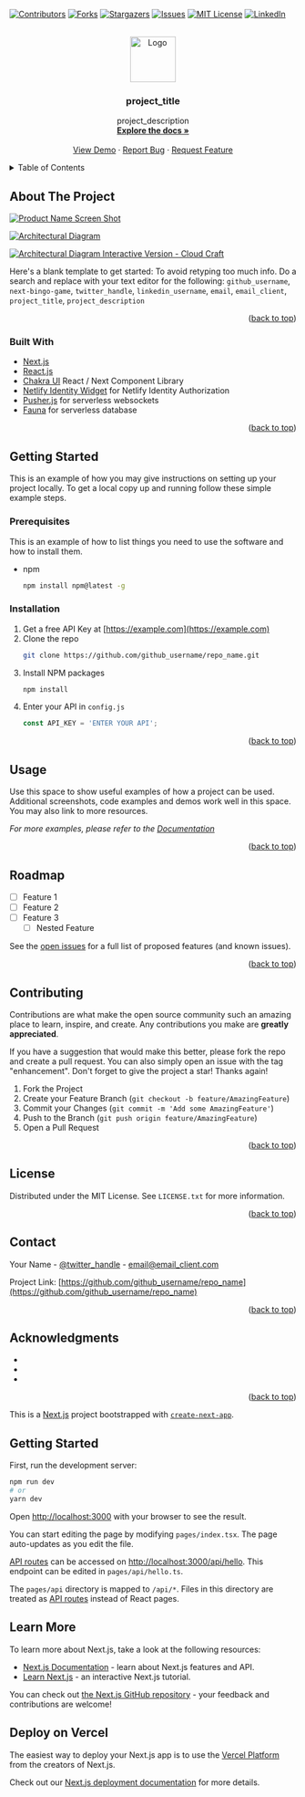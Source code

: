 <div id="top"></div>
<!--
*** Thanks for checking out the Best-README-Template. If you have a suggestion
*** that would make this better, please fork the repo and create a pull request
*** or simply open an issue with the tag "enhancement".
*** Don't forget to give the project a star!
*** Thanks again! Now go create something AMAZING! :D
-->

<!-- PROJECT SHIELDS -->
<!--
*** I'm using markdown "reference style" links for readability.
*** Reference links are enclosed in brackets [ ] instead of parentheses ( ).
*** See the bottom of this document for the declaration of the reference variables
*** for contributors-url, forks-url, etc. This is an optional, concise syntax you may use.
*** https://www.markdownguide.org/basic-syntax/#reference-style-links
-->

[![Contributors][contributors-shield]][contributors-url]
[![Forks][forks-shield]][forks-url]
[![Stargazers][stars-shield]][stars-url]
[![Issues][issues-shield]][issues-url]
[![MIT License][license-shield]][license-url]
[![LinkedIn][linkedin-shield]][linkedin-url]

<!-- PROJECT LOGO -->
<br />
<div align="center">
  <a href="https://github.com/toreylittlefield/next-bingo-game">
    <img src="images/logo.png" alt="Logo" width="80" height="80">
  </a>

<h3 align="center">project_title</h3>

  <p align="center">
    project_description
    <br />
    <a href="https://github.com/toreylittlefield/next-bingo-game"><strong>Explore the docs »</strong></a>
    <br />
    <br />
    <a href="https://github.com/toreylittlefield/next-bingo-game">View Demo</a>
    ·
    <a href="https://github.com/toreylittlefield/next-bingo-game/issues">Report Bug</a>
    ·
    <a href="https://github.com/toreylittlefield/next-bingo-game/issues">Request Feature</a>
  </p>
</div>

<!-- TABLE OF CONTENTS -->
<details>
  <summary>Table of Contents</summary>
  <ol>
    <li>
      <a href="#about-the-project">About The Project</a>
      <ul>
        <li><a href="#built-with">Built With</a></li>
      </ul>
    </li>
    <li>
      <a href="#getting-started">Getting Started</a>
      <ul>
        <li><a href="#prerequisites">Prerequisites</a></li>
        <li><a href="#installation">Installation</a></li>
      </ul>
    </li>
    <li><a href="#usage">Usage</a></li>
    <li><a href="#roadmap">Roadmap</a></li>
    <li><a href="#contributing">Contributing</a></li>
    <li><a href="#license">License</a></li>
    <li><a href="#contact">Contact</a></li>
    <li><a href="#acknowledgments">Acknowledgments</a></li>
  </ol>
</details>

<!-- ABOUT THE PROJECT -->

## About The Project

[![Product Name Screen Shot][product-screenshot]](https://example.com)

[![Architectural Diagram][cloud-craft-image]](https://app.cloudcraft.co/view/a448ab57-939a-4379-850b-15b4273e4ae4?key=f8e4f7cd-1b29-481c-b107-3e28bad0dc6f&interactive=true&embed=true)

[![Architectural Diagram Interactive Version - Cloud Craft][cloud-craft-embed]](https://app.cloudcraft.co/view/a448ab57-939a-4379-850b-15b4273e4ae4?key=f8e4f7cd-1b29-481c-b107-3e28bad0dc6f&interactive=true&embed=true)

Here's a blank template to get started: To avoid retyping too much info. Do a search and replace with your text editor for the following: `github_username`, `next-bingo-game`, `twitter_handle`, `linkedin_username`, `email`, `email_client`, `project_title`, `project_description`

<p align="right">(<a href="#top">back to top</a>)</p>

### Built With

- [Next.js](https://nextjs.org/)
- [React.js](https://reactjs.org/)
- [Chakra UI](https://chakra-ui.com/) React / Next Component Library
- [Netlify Identity Widget](https://github.com/netlify/netlify-identity-widget) for Netlify Identity Authorization
- [Pusher.js](https://github.com/pusher/pusher-js) for serverless websockets
- [Fauna](https://docs.fauna.com/fauna/current/) for serverless database

<p align="right">(<a href="#top">back to top</a>)</p>

<!-- GETTING STARTED -->

## Getting Started

This is an example of how you may give instructions on setting up your project locally.
To get a local copy up and running follow these simple example steps.

### Prerequisites

This is an example of how to list things you need to use the software and how to install them.

- npm
  ```sh
  npm install npm@latest -g
  ```

### Installation

1. Get a free API Key at [https://example.com](https://example.com)
2. Clone the repo
   ```sh
   git clone https://github.com/github_username/repo_name.git
   ```
3. Install NPM packages
   ```sh
   npm install
   ```
4. Enter your API in `config.js`
   ```js
   const API_KEY = 'ENTER YOUR API';
   ```

<p align="right">(<a href="#top">back to top</a>)</p>

<!-- USAGE EXAMPLES -->

## Usage

Use this space to show useful examples of how a project can be used. Additional screenshots, code examples and demos work well in this space. You may also link to more resources.

_For more examples, please refer to the [Documentation](https://example.com)_

<p align="right">(<a href="#top">back to top</a>)</p>

<!-- ROADMAP -->

## Roadmap

- [ ] Feature 1
- [ ] Feature 2
- [ ] Feature 3
  - [ ] Nested Feature

See the [open issues](https://github.com/github_username/repo_name/issues) for a full list of proposed features (and known issues).

<p align="right">(<a href="#top">back to top</a>)</p>

<!-- CONTRIBUTING -->

## Contributing

Contributions are what make the open source community such an amazing place to learn, inspire, and create. Any contributions you make are **greatly appreciated**.

If you have a suggestion that would make this better, please fork the repo and create a pull request. You can also simply open an issue with the tag "enhancement".
Don't forget to give the project a star! Thanks again!

1. Fork the Project
2. Create your Feature Branch (`git checkout -b feature/AmazingFeature`)
3. Commit your Changes (`git commit -m 'Add some AmazingFeature'`)
4. Push to the Branch (`git push origin feature/AmazingFeature`)
5. Open a Pull Request

<p align="right">(<a href="#top">back to top</a>)</p>

<!-- LICENSE -->

## License

Distributed under the MIT License. See `LICENSE.txt` for more information.

<p align="right">(<a href="#top">back to top</a>)</p>

<!-- CONTACT -->

## Contact

Your Name - [@twitter_handle](https://twitter.com/twitter_handle) - email@email_client.com

Project Link: [https://github.com/github_username/repo_name](https://github.com/github_username/repo_name)

<p align="right">(<a href="#top">back to top</a>)</p>

<!-- ACKNOWLEDGMENTS -->

## Acknowledgments

- []()
- []()
- []()

<p align="right">(<a href="#top">back to top</a>)</p>

<!-- MARKDOWN LINKS & IMAGES -->
<!-- https://www.markdownguide.org/basic-syntax/#reference-style-links -->

[contributors-shield]: https://img.shields.io/github/contributors/toreylittlefield/next-bingo-game.svg?style=for-the-badge
[contributors-url]: https://github.com/toreylittlefield/next-bingo-game/graphs/contributors
[forks-shield]: https://img.shields.io/github/forks/toreylittlefield/next-bingo-game.svg?style=for-the-badge
[forks-url]: https://github.com/toreylittlefield/next-bingo-game/network/members
[stars-shield]: https://img.shields.io/github/stars/toreylittlefield/next-bingo-game.svg?style=for-the-badge
[stars-url]: https://github.com/toreylittlefield/next-bingo-game/stargazers
[issues-shield]: https://img.shields.io/github/issues/toreylittlefield/next-bingo-game.svg?style=for-the-badge
[issues-url]: https://github.com/toreylittlefield/next-bingo-game/issues
[license-shield]: https://img.shields.io/github/license/toreylittlefield/next-bingo-game.svg?style=for-the-badge
[license-url]: https://github.com/toreylittlefield/next-bingo-game/blob/master/LICENSE.txt
[linkedin-shield]: https://img.shields.io/badge/-LinkedIn-black.svg?style=for-the-badge&logo=linkedin&colorB=555
[linkedin-url]: https://linkedin.com/in/toreylittlefield
[product-screenshot]: images/screenshot.png
[cloud-craft-embed]: https://app.cloudcraft.co/view/a448ab57-939a-4379-850b-15b4273e4ae4?key=f8e4f7cd-1b29-481c-b107-3e28bad0dc6f&interactive=true&embed=true
[cloud-craft-image]: https://app.cloudcraft.co/view/a448ab57-939a-4379-850b-15b4273e4ae4?key=f8e4f7cd-1b29-481c-b107-3e28bad0dc6f&interactive=true&embed=true

This is a [Next.js](https://nextjs.org/) project bootstrapped with [`create-next-app`](https://github.com/vercel/next.js/tree/canary/packages/create-next-app).

## Getting Started

First, run the development server:

```bash
npm run dev
# or
yarn dev
```

Open [http://localhost:3000](http://localhost:3000) with your browser to see the result.

You can start editing the page by modifying `pages/index.tsx`. The page auto-updates as you edit the file.

[API routes](https://nextjs.org/docs/api-routes/introduction) can be accessed on [http://localhost:3000/api/hello](http://localhost:3000/api/hello). This endpoint can be edited in `pages/api/hello.ts`.

The `pages/api` directory is mapped to `/api/*`. Files in this directory are treated as [API routes](https://nextjs.org/docs/api-routes/introduction) instead of React pages.

## Learn More

To learn more about Next.js, take a look at the following resources:

- [Next.js Documentation](https://nextjs.org/docs) - learn about Next.js features and API.
- [Learn Next.js](https://nextjs.org/learn) - an interactive Next.js tutorial.

You can check out [the Next.js GitHub repository](https://github.com/vercel/next.js/) - your feedback and contributions are welcome!

## Deploy on Vercel

The easiest way to deploy your Next.js app is to use the [Vercel Platform](https://vercel.com/new?utm_medium=default-template&filter=next.js&utm_source=create-next-app&utm_campaign=create-next-app-readme) from the creators of Next.js.

Check out our [Next.js deployment documentation](https://nextjs.org/docs/deployment) for more details.
